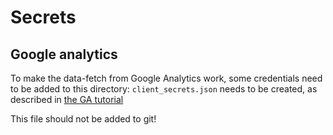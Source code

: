 Secrets
=======

Google analytics
----------------

To make the data-fetch from Google Analytics work, some credentials need to be
added to this directory: `client_secrets.json` needs to be created, as
described in [the GA
tutorial](https://developers.google.com/analytics/solutions/articles/hello-analytics-api)

This file should not be added to git!
